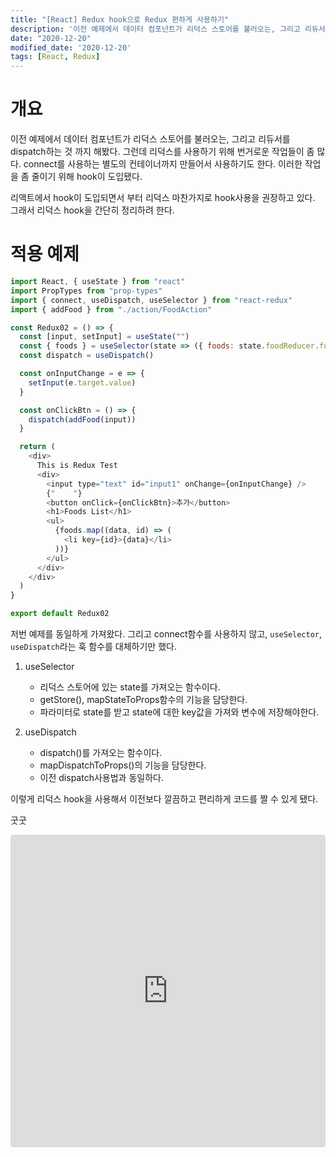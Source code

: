 ```yaml
---
title: "[React] Redux hook으로 Redux 편하게 사용하기"
description: '이전 예제에서 데이터 컴포넌트가 리덕스 스토어를 불러오는, 그리고 리듀서를 dispatch하는 것 까지 해봤다.'
date: "2020-12-20"
modified_date: '2020-12-20'
tags: [React, Redux]
---
```


# 개요

이전 예제에서 데이터 컴포넌트가 리덕스 스토어를 불러오는, 그리고 리듀서를 dispatch하는 것 까지 해봤다. 그런데 리덕스를 사용하기 위해 번거로운 작업들이 좀 많다. connect를 사용하는 별도의 컨테이너까지 만들어서 사용하기도 한다. 이러한 작업을 좀 줄이기 위해 hook이 도입됐다.

리액트에서 hook이 도입되면서 부터 리덕스 마찬가지로 hook사용을 권장하고 있다. 그래서 리덕스 hook을 간단히 정리하려 한다.

# 적용 예제

```js
import React, { useState } from "react"
import PropTypes from "prop-types"
import { connect, useDispatch, useSelector } from "react-redux"
import { addFood } from "./action/FoodAction"

const Redux02 = () => {
  const [input, setInput] = useState("")
  const { foods } = useSelector(state => ({ foods: state.foodReducer.foods }))
  const dispatch = useDispatch()

  const onInputChange = e => {
    setInput(e.target.value)
  }

  const onClickBtn = () => {
    dispatch(addFood(input))
  }

  return (
    <div>
      This is Redux Test
      <div>
        <input type="text" id="input1" onChange={onInputChange} />
        {"    "}
        <button onClick={onClickBtn}>추가</button>
        <h1>Foods List</h1>
        <ul>
          {foods.map((data, id) => (
            <li key={id}>{data}</li>
          ))}
        </ul>
      </div>
    </div>
  )
}

export default Redux02
```

저번 예제를 동일하게 가져왔다. 그리고 connect함수를 사용하지 않고, `useSelector`, `useDispatch`라는 훅 함수를 대체하기만 했다.

1. useSelector

   - 리덕스 스토어에 있는 state를 가져오는 함수이다.
   - getStore(), mapStateToProps함수의 기능을 담당한다.
   - 파라미터로 state를 받고 state에 대한 key값을 가져와 변수에 저장해야한다.

2. useDispatch
   - dispatch()를 가져오는 함수이다.
   - mapDispatchToProps()의 기능을 담당한다.
   - 이전 dispatch사용법과 동일하다.

이렇게 리덕스 hook을 사용해서 이전보다 깔끔하고 편리하게 코드를 짤 수 있게 됐다.

굿굿

<iframe src="https://codesandbox.io/embed/festive-hooks-su4hv?fontsize=14&hidenavigation=1&theme=dark"
     style="width:100%; height:500px; border:0; border-radius: 4px; overflow:hidden;"
     title="festive-hooks-su4hv"
     allow="accelerometer; ambient-light-sensor; camera; encrypted-media; geolocation; gyroscope; hid; microphone; midi; payment; usb; vr; xr-spatial-tracking"
     sandbox="allow-forms allow-modals allow-popups allow-presentation allow-same-origin allow-scripts"
   ></iframe>

